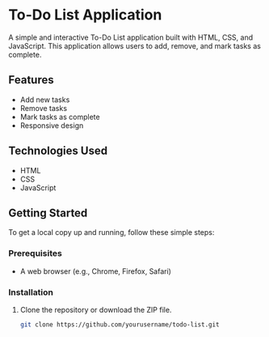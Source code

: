 # To-Do List Application

A simple and interactive To-Do List application built with HTML, CSS, and JavaScript. This application allows users to add, remove, and mark tasks as complete.

## Features

- Add new tasks
- Remove tasks
- Mark tasks as complete
- Responsive design

## Technologies Used

- HTML
- CSS
- JavaScript

## Getting Started

To get a local copy up and running, follow these simple steps:

### Prerequisites

- A web browser (e.g., Chrome, Firefox, Safari)

### Installation

1. Clone the repository or download the ZIP file.

   ```bash
   git clone https://github.com/yourusername/todo-list.git
